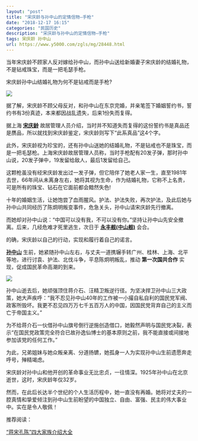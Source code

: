 ```yaml
---
layout: "post"
title: "宋庆龄与孙中山的定情信物—手枪"
date: "2018-12-17 16:15"
categories: "民国历史"
description: "宋庆龄与孙中山的定情信物—手枪"
tags: 宋庆龄 孙中山
url: https://www.y5000.com/zgls/mg/28448.html
---
```






当年宋庆龄不顾家人反对嫁给孙中山，而孙中山送给新婚妻子宋庆龄的结婚礼物，不是钻戒珠宝，而是一把毛瑟手枪。

宋庆龄孙中山结婚礼物为何不是钻戒而是手枪?

![](https://img.y5000.com/uploads/allimg/180206/13-1P206113051209.jpg)

据了解，宋庆龄不顾父母反对，和孙中山在东京完婚，并亲笔签下婚姻誓约书，誓约书有3份真迹，本来都因战乱遗失，后来1份失而复得。

据上海 **[宋庆龄](https://www.y5000.com/tags/songmeiling/)**
故居管理人员介绍，当时并不知道失而复得的这份誓约书是真品还是赝品，所以就找到宋庆龄鉴定，宋庆龄则写下“此系真品”这4个字。

此外，宋庆龄视为珍宝的，还有孙中山送她的结婚礼物，不是钻戒也不是珠宝，而是一把毛瑟枪。上海宋庆龄故居管理人员称，当时手枪配有20发子弹，那时孙中山说，20发子弹中，19发留给敌人，最后1发留给自己。

这颗枪虽没有经宋庆龄发出过一发子弹，但它陪伴了她老人家一生，直至1981年去世，66年间从未离身左右，她将其视为生命，作为结婚礼物，它称不上名贵，可是所有的珠宝、钻石在它面前都会黯然失色!

十年的婚姻生活，让她饱尝了血雨腥风。护法、护法失败，再次护法，及此后她与孙中山共同经历了陈炯明叛变事件，危急关头，孙中山请宋庆龄先行撤离。

而她却对孙中山说：“中国可以没有我，不可以没有你。”坚持让孙中山先安全撤离。后来，几经危难才死里逃生，次日于
**[永丰舰(中山舰)](https://www.y5000.com/zgls/mrzj/26193.html "蒋介石中山舰得孙中山信任")** 会合。

的确，宋庆龄以自己的行动，实现和履行着自己的诺言。

**[孙中山](https://www.y5000.com/zgls/mg/26191.html "中山装由来")**
生前，她紧随孙中山左右，与丈夫一道携辗手转广州、桂林、上海、北平等地，进行讨袁、护法、北伐斗争，平息陈炯明叛乱，推动 **第一次国共合作**
实现，促成国民革命高潮的到来。

![](https://img.y5000.com/uploads/allimg/180206/13-1P206113120Y1.jpg)

孙中山逝去后，她顽强顶住蒋介石、汪精卫叛逆行径。为坚决捍卫孙中山三大政策，她大声疾呼：“我不忍见孙中山40年的工作被一小撮自私自利的国民党军阀、政客所毁坏。我更不忍见四万万七千五百万人的中国，因国民党背弃自己的主义而亡于帝国主义。”

为不给蒋介石一伙借孙中山旗号倒行逆施创造借口，她毅然声明与国民党决裂，表示“在国民党政策完全符合已故孙逸仙博士的基本原则之前，我不能直接或间接地参加该党的任何工作。”

为此，兄弟姐妹与她众叛亲离、分道扬镳，她孤身一人为实现孙中山生前遗愿奔走呼号，殚精竭虑。

宋庆龄对孙中山和他开创的革命事业无比忠贞，一往情深。1925年孙中山在北京逝世，这时，宋庆龄年仅32岁。

然而，在此后长达半个世纪的个人生活历程中，她一直没有再婚。她将对丈夫的一腔真情和挚爱倾注到孙中山生前盼望的中国独立、自由、富强、民主的伟大事业中。实在是令人敬佩！

推荐阅读：

[“蒋宋孔陈”四大家族介绍大全](https://www.y5000.com/zgls/mg/26198.html)
